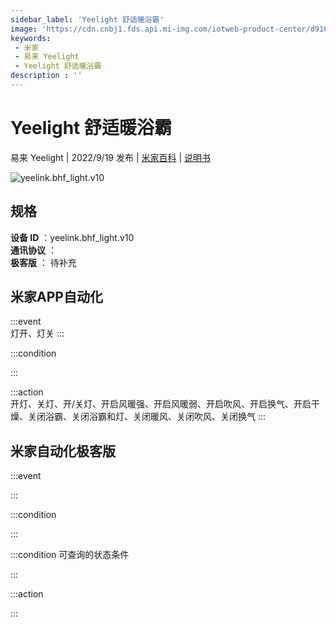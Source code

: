 ```yaml
---
sidebar_label: 'Yeelight 舒适暖浴霸'
image: 'https://cdn.cnbj1.fds.api.mi-img.com/iotweb-product-center/d91609db915fbc241e62b9ae27834253_1654742649278.png?GalaxyAccessKeyId=AKVGLQWBOVIRQ3XLEW&Expires=9223372036854775807&Signature=NHF0lN2R/aZ7zUOm8B65hHjltVQ='
keywords: 
 - 米家
 - 易来 Yeelight
 - Yeelight 舒适暖浴霸
description : ''
---
```

# Yeelight 舒适暖浴霸

易来 Yeelight | 2022/9/19 发布 | [米家百科](https://home.mi.com/webapp/content/baike/product/index.html?model=yeelink.bhf_light.v10) | [说明书](https://home.mi.com/views/introduction.html?model=yeelink.bhf_light.v10&region=cn)

![yeelink.bhf_light.v10](https://cdn.cnbj1.fds.api.mi-img.com/iotweb-product-center/d91609db915fbc241e62b9ae27834253_1654742649278.png?GalaxyAccessKeyId=AKVGLQWBOVIRQ3XLEW&Expires=9223372036854775807&Signature=NHF0lN2R/aZ7zUOm8B65hHjltVQ=)

## 规格  
> 
**设备 ID** ：yeelink.bhf_light.v10  
**通讯协议** ：  
**极客版**  ： 待补充 


## 米家APP自动化  

:::event  
灯开、灯关
:::

:::condition  

:::

:::action   
开灯、关灯、开/关灯、开启风暖强、开启风暖弱、开启吹风、开启换气、开启干燥、关闭浴霸、关闭浴霸和灯、关闭暖风、关闭吹风、关闭换气
:::

## 米家自动化极客版  

:::event  

:::

:::condition  

:::

:::condition 可查询的状态条件  

:::

:::action  

:::

        
